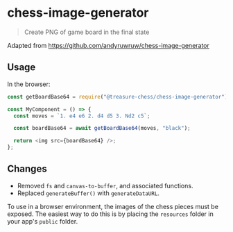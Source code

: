 # chess-image-generator

> Create PNG of game board in the final state

Adapted from https://github.com/andyruwruw/chess-image-generator

## Usage

In the browser:

```js
const getBoardBase64 = require("@treasure-chess/chess-image-generator");

const MyComponent = () => {
  const moves = `1. e4 e6 2. d4 d5 3. Nd2 c5`;

  const boardBase64 = await getBoardBase64(moves, "black");

  return <img src={boardBase64} />;
};
```

## Changes

- Removed `fs` and `canvas-to-buffer`, and associated functions.
- Replaced `generateBuffer()` with `generateDataURL`.

To use in a browser environment, the images of the chess pieces must be exposed. The easiest way to do this is by placing the `resources` folder in your app's `public` folder.
